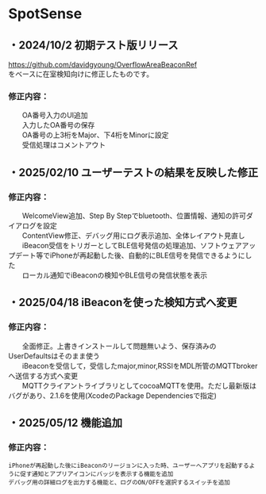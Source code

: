 # SpotSense
## ・2024/10/2 初期テスト版リリース
https://github.com/davidgyoung/OverflowAreaBeaconRef  
をベースに在室検知向けに修正したものです。
### 修正内容：
　　OA番号入力のUI追加  
　　入力したOA番号の保存  
　　OA番号の上3桁をMajor、下4桁をMinorに設定  
　　受信処理はコメントアウト  

## ・2025/02/10 ユーザーテストの結果を反映した修正
### 修正内容：
　　WelcomeView追加、Step By Stepでbluetooth、位置情報、通知の許可ダイアログを設定  
　　ContentView修正、デバッグ用にログ表示追加、全体レイアウト見直し  
　　iBeacon受信をトリガーとしてBLE信号発信の処理追加、ソフトウェアアップデート等でiPhoneが再起動した後、自動的にBLE信号を発信できるようにした  
　　ローカル通知でiBeaconの検知やBLE信号の発信状態を表示  

## ・2025/04/18 iBeaconを使った検知方式へ変更
### 修正内容：
　　全面修正。上書きインストールして問題無いよう、保存済みのUserDefaultsはそのまま使う  
　　iBeaconを受信して，受信したmajor,minor,RSSIをMDL所管のMQTTbrokerへ送信する方式へ変更  
　　MQTTクライアントライブラリとしてcocoaMQTTを使用。ただし最新版はバグがあり、2.1.6を使用(XcodeのPackage Dependenciesで指定)  

## ・2025/05/12 機能追加
### 修正内容：
    iPhoneが再起動した後にiBeaconのリージョンに入った時、ユーザーへアプリを起動するように促す通知とアプリアイコンにバッジを表示する機能を追加
    デバッグ用の詳細ログを出力する機能と、ログのON/OFFを選択するスイッチを追加
